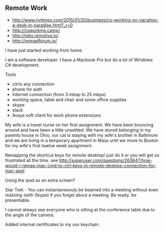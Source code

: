 

## Remote Work

- http://www.nytimes.com/2015/01/20/business/co-working-on-vacation-a-desk-in-paradise.html?_r=0
- http://coworking.camp/
- http://jobs.remotive.io/
- http://nomadforum.io/


I have just started working from home.

I am a software developer. I have a Macbook Pro but do a lot of Windows C# development.

Tools

- citrix any connection
- phone for auth
- Internet connection (from 3 mbsp to 25 mbps)
- working space, table and chair and some office supplies
- skype
- slack
- Avaya soft client for work phone extensions

My wife is a travel nurse on her first assignment. We have been bouncing around and have been a little unsettled. We have stored belonging in my parents house in Ohio, our cat is staying with my wife's brother in Baltimore and we are living in a temporary apartment in Mass until we move to Boston for my wife's first twelve week assignment.


Remapping the shortcut keys for remote desktop! just do it or you will get so frustrated all the time. see http://superuser.com/questions/263647/how-would-i-remap-mac-cmd-to-ctrl-keys-in-remote-desktop-connection-for-mac-appl


Using the ipad as an extra screen?

Star Trek - You can instantanesouly be beamed into a meeting without even realizing (with Skype) if you forget about a meeting. Be ready. be presentable.

I cannot always see everyone who is sitting at the conference table due to the angle of the camera.

Added internal certificates to my osx keychain.
